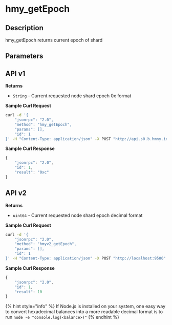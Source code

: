 # hmy\_getEpoch

## Description

hmy\_getEpoch returns current epoch of shard

## Parameters

## API v1

**Returns**

* `String` - Current requested node shard epoch 0x format

**Sample Curl Request**

```bash
curl -d '{
    "jsonrpc": "2.0",
    "method": "hmy_getEpoch",
    "params": [],
    "id": 1
}' -H "Content-Type: application/json" -X POST "http://api.s0.b.hmny.io"
```

**Sample Curl Response**

```javascript
{
    "jsonrpc": "2.0",
    "id": 1,
    "result": "0xc"
}
```

## API v2

**Returns**

* `uint64` - Current requested node shard epoch decimal format

**Sample Curl Request**

```bash
curl -d '{
    "jsonrpc": "2.0",
    "method": "hmyv2_getEpoch",
    "params": [],
    "id": 1
}' -H "Content-Type: application/json" -X POST "http://localhost:9500"
```

**Sample Curl Response**

```javascript
{
    "jsonrpc": "2.0",
    "id": 1,
    "result": 10
}
```

{% hint style="info" %}
If Node.js is installed on your system, one easy way to convert hexadecimal balances into a more readable decimal format is to run `node -e "console.log(<balance>)"`
{% endhint %}
